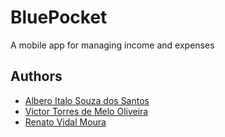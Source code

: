 # BluePocket
A mobile app for managing income and expenses
## Authors
- [Albero Italo Souza dos Santos](https://github.com/PlayerGhost)
- [Victor Torres de Melo Oliveira](https://github.com/VictorTmelo)
- [Renato Vidal Moura](https://github.com/Renato0402)
